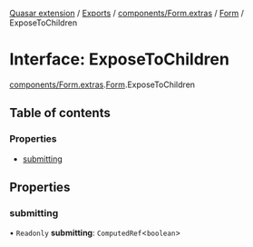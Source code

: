 [Quasar extension](../index.md) / [Exports](../modules.md) / [components/Form.extras](../modules/components_Form_extras.md) / [Form](../modules/components_Form_extras.Form.md) / ExposeToChildren

# Interface: ExposeToChildren

[components/Form.extras](../modules/components_Form_extras.md).[Form](../modules/components_Form_extras.Form.md).ExposeToChildren

## Table of contents

### Properties

- [submitting](components_Form_extras.Form.ExposeToChildren.md#submitting)

## Properties

### submitting

• `Readonly` **submitting**: `ComputedRef`<`boolean`\>
